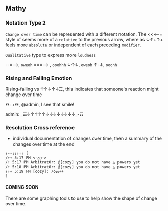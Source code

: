 ## Mathy

### Notation Type 2
`Change over time` can be represented with a different notation.  The <<<=== style of seems more of a `relative` to the previous arrow, where as ↓↑+↑+ feels more `absolute` or independent of each preceding `modifier`.

`Qualitative` type to express more `loudness`

--=-->, `oweoh`
===--> , `ooohhh`
↓↑↓, `oweoh`
↑-↓, `ooohh`

### Rising and Falling Emotion
Rising-falling vs 
↑↑↓↑↓☶, this indicates that someone's reaction might change over time

☶: +☶, @admin, I see that smile!

admin: \_☶↓↑↑↑↑↓↓↓↓↓↓↓↓_-☶ 

### Resolution Cross reference
* individual documentation of changes over time, then a summary of the changes over time at the end
```
↑--↓↓↑↑↑ [
/↑↑ 5:17 PM <-△◯->
/↑ 5:17 PM Arbitrat0r: @[cozy] you do not have △ powers yet
/↑ 5:18 PM Arbitrat0r: @[cozy] you do not have △ powers yet
↑↑+ 5:19 PM [cozy]: /o☴++
]
```

#### COMING SOON
There are some graphing tools to use to help show the shape of change over time.